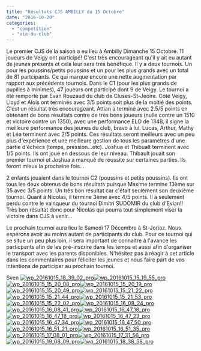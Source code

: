 ```yaml
---
title: "Résultats CJS AMBILLY du 15 Octobre"
date: "2016-10-20"
categories: 
  - "competition"
  - "vie-du-club"
---
```


Le premier CJS de la saison a eu lieu à Ambilly Dimanche 15 Octobre. 11 joueurs de Veigy ont participé! C'est très encourageant qu'il y ait eu autant de jeunes présents et cela leur sera très bénéfique. Il y a deux tournois. Un pour les poussins/petits poussins et un pour les plus grands avec un total de 81 partcipants. Ce qui marque encore une nette augmentation par rapport aux précédents tournois. Dans le C1 (pour les plus grands de pupilles à minimes), 47 joueurs ont participé dont 9 de Veigy. Le tournoi a été remporté par Evan Rouzaud du club de Cluses-St-Jeoire. Côté Veigy, Lloyd et Alois ont terminés avec 3/5 points soit plus de la moitié des points. C'est un résultat très encourageant. Attian a terminé avec 2.5/5 points en obtenant de bons résultats contre de très bons joueurs (nulle contre un 1510 et victoire contre un 1350), avec une performance ELO de 1348, il signe la meilleure performance des jeunes du club, bravo à lui. Lucas, Arthur, Mathy et Léa terminent avec 2/5 points. Ces résultats seront meilleurs avec un peu plus d'expérience et une meilleure gestion de tous les paramètres d'une partie d'échecs (temps, pression...etc). Joshua et Thibualt terminent avec 1/5 points. Ils ont joué en dessous de leur niveau. Thibault jouait son premier tournoi et Joshua a manqué de réussite sur certaines parties. Ils feront mieux la prochaine fois...

2 enfants jouaient dans le tournoi C2 (poussins et petits poussins). Ils ont tous les deux obtenus de bons résultats puisque Maxime termine 13ème sur 35 avec 3/5 points. Un très bon résultat car c'était seulement son deuxième tournoi. Quant à Nicolas, il termine 3ème avec 4/5 points. Il a seulement perdu contre le vainqueur du tournoi Dimitri SUDOMIR du club d'Evian!! Très bon résultat donc pour Nicolas qui pourra tout simplement viser la victoire dans CJS à venir...

Le prochain tournoi aura lieu le Samedi 17 Décembre à St-Jorioz. Nous espérons avoir au moins autant de participants du club. Pour ce tournoi qui se situe un peu plus loin, il sera important de connaitre à l'avance les particpants afin de les pré-inscrire dans les temps et aussi afin d'organiser le transport avec les parents disponibles. N'hésitez pas à réagir à cet article dans les commentaires pour féliciter les jeunes et nous faire part de vos intentions de participer au prochain tournoi.

Sven [![wp_20161015_18_39_02_pro](http://echecs-veigy.fr/wp-content/uploads/2016/10/WP_20161015_18_39_02_Pro-300x169.jpg)](http://echecs-veigy.fr/wp-content/uploads/2016/10/WP_20161015_18_39_02_Pro.jpg)[![wp_20161015_15_19_55_pro](http://echecs-veigy.fr/wp-content/uploads/2016/10/WP_20161015_15_19_55_Pro-300x169.jpg)](http://echecs-veigy.fr/wp-content/uploads/2016/10/WP_20161015_15_19_55_Pro.jpg)[![wp_20161015_15_20_08_pro](http://echecs-veigy.fr/wp-content/uploads/2016/10/WP_20161015_15_20_08_Pro-300x169.jpg)](http://echecs-veigy.fr/wp-content/uploads/2016/10/WP_20161015_15_20_08_Pro.jpg)[![wp_20161015_15_20_19_pro](http://echecs-veigy.fr/wp-content/uploads/2016/10/WP_20161015_15_20_19_Pro-300x169.jpg)](http://echecs-veigy.fr/wp-content/uploads/2016/10/WP_20161015_15_20_19_Pro.jpg)[![wp_20161015_15_20_49_pro](http://echecs-veigy.fr/wp-content/uploads/2016/10/WP_20161015_15_20_49_Pro-300x169.jpg)](http://echecs-veigy.fr/wp-content/uploads/2016/10/WP_20161015_15_20_49_Pro.jpg)[![wp_20161015_15_21_22_pro](http://echecs-veigy.fr/wp-content/uploads/2016/10/WP_20161015_15_21_22_Pro-300x169.jpg)](http://echecs-veigy.fr/wp-content/uploads/2016/10/WP_20161015_15_21_22_Pro.jpg)[![wp_20161015_15_21_44_pro](http://echecs-veigy.fr/wp-content/uploads/2016/10/WP_20161015_15_21_44_Pro-300x169.jpg)](http://echecs-veigy.fr/wp-content/uploads/2016/10/WP_20161015_15_21_44_Pro.jpg)[![wp_20161015_15_21_53_pro](http://echecs-veigy.fr/wp-content/uploads/2016/10/WP_20161015_15_21_53_Pro-300x169.jpg)](http://echecs-veigy.fr/wp-content/uploads/2016/10/WP_20161015_15_21_53_Pro.jpg)[![wp_20161015_15_22_02_pro](http://echecs-veigy.fr/wp-content/uploads/2016/10/WP_20161015_15_22_02_Pro-300x169.jpg)](http://echecs-veigy.fr/wp-content/uploads/2016/10/WP_20161015_15_22_02_Pro.jpg)[![wp_20161015_16_08_24_pro](http://echecs-veigy.fr/wp-content/uploads/2016/10/WP_20161015_16_08_24_Pro-300x169.jpg)](http://echecs-veigy.fr/wp-content/uploads/2016/10/WP_20161015_16_08_24_Pro.jpg)[![wp_20161015_16_08_41_pro](http://echecs-veigy.fr/wp-content/uploads/2016/10/WP_20161015_16_08_41_Pro-300x169.jpg)](http://echecs-veigy.fr/wp-content/uploads/2016/10/WP_20161015_16_08_41_Pro.jpg)[![wp_20161015_16_47_18_pro](http://echecs-veigy.fr/wp-content/uploads/2016/10/WP_20161015_16_47_18_Pro-300x169.jpg)](http://echecs-veigy.fr/wp-content/uploads/2016/10/WP_20161015_16_47_18_Pro.jpg)[![wp_20161015_16_47_18_pro](http://echecs-veigy.fr/wp-content/uploads/2016/10/WP_20161015_16_47_18_Pro-300x169.jpg)](http://echecs-veigy.fr/wp-content/uploads/2016/10/WP_20161015_16_47_18_Pro.jpg)[![wp_20161015_16_47_23_pro](http://echecs-veigy.fr/wp-content/uploads/2016/10/WP_20161015_16_47_23_Pro-300x169.jpg)](http://echecs-veigy.fr/wp-content/uploads/2016/10/WP_20161015_16_47_23_Pro.jpg)[![wp_20161015_16_47_34_pro](http://echecs-veigy.fr/wp-content/uploads/2016/10/WP_20161015_16_47_34_Pro-300x169.jpg)](http://echecs-veigy.fr/wp-content/uploads/2016/10/WP_20161015_16_47_34_Pro.jpg)[![wp_20161015_16_47_50_pro](http://echecs-veigy.fr/wp-content/uploads/2016/10/WP_20161015_16_47_50_Pro-300x169.jpg)](http://echecs-veigy.fr/wp-content/uploads/2016/10/WP_20161015_16_47_50_Pro.jpg)[![wp_20161015_16_51_21_pro](http://echecs-veigy.fr/wp-content/uploads/2016/10/WP_20161015_16_51_21_Pro-300x169.jpg)](http://echecs-veigy.fr/wp-content/uploads/2016/10/WP_20161015_16_51_21_Pro.jpg)[![wp_20161015_16_51_35_pro](http://echecs-veigy.fr/wp-content/uploads/2016/10/WP_20161015_16_51_35_Pro-300x169.jpg)](http://echecs-veigy.fr/wp-content/uploads/2016/10/WP_20161015_16_51_35_Pro.jpg)[![wp_20161015_17_08_01_pro](http://echecs-veigy.fr/wp-content/uploads/2016/10/WP_20161015_17_08_01_Pro-300x169.jpg)](http://echecs-veigy.fr/wp-content/uploads/2016/10/WP_20161015_17_08_01_Pro.jpg)[![wp_20161015_17_31_56_pro](http://echecs-veigy.fr/wp-content/uploads/2016/10/WP_20161015_17_31_56_Pro-300x169.jpg)](http://echecs-veigy.fr/wp-content/uploads/2016/10/WP_20161015_17_31_56_Pro.jpg)[![wp_20161015_19_08_09_pro](http://echecs-veigy.fr/wp-content/uploads/2016/10/WP_20161015_19_08_09_Pro-300x169.jpg)](http://echecs-veigy.fr/wp-content/uploads/2016/10/WP_20161015_19_08_09_Pro.jpg)[![wp_20161015_18_38_58_pro](http://echecs-veigy.fr/wp-content/uploads/2016/10/WP_20161015_18_38_58_Pro-300x169.jpg)](http://echecs-veigy.fr/wp-content/uploads/2016/10/WP_20161015_18_38_58_Pro.jpg)

